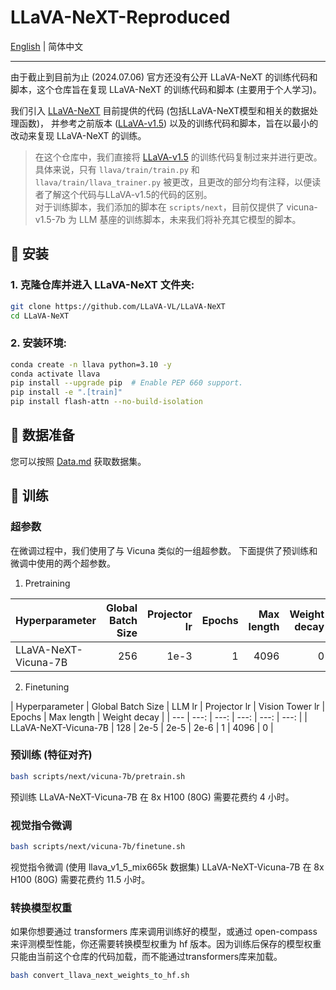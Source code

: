 # LLaVA-NeXT-Reproduced

[English](README.md) | 简体中文

---

由于截止到目前为止 (2024.07.06) 官方还没有公开 LLaVA-NeXT 的训练代码和脚本，这个仓库旨在复现 LLaVA-NeXT 的训练代码和脚本 (主要用于个人学习)。

我们引入 [LLaVA-NeXT](https://github.com/LLaVA-VL/LLaVA-NeXT) 目前提供的代码 (包括LLaVA-NeXT模型和相关的数据处理函数)， 并参考之前版本 ([LLaVA-v1.5](https://github.com/haotian-liu/LLaVA)) 以及的训练代码和脚本，旨在以最小的改动来复现 LLaVA-NeXT 的训练。

> 在这个仓库中，我们直接将 [LLaVA-v1.5](https://github.com/haotian-liu/LLaVA) 的训练代码复制过来并进行更改。具体来说，只有 `llava/train/train.py` 和 `llava/train/llava_trainer.py` 被更改，且更改的部分均有注释，以便读者了解这个代码与LLaVA-v1.5的代码的区别。  
> 对于训练脚本，我们添加的脚本在 `scripts/next`，目前仅提供了 vicuna-v1.5-7b 为 LLM 基座的训练脚本，未来我们将补充其它模型的脚本。

## 🔧 安装

### 1. **克隆仓库并进入 LLaVA-NeXT 文件夹:**
```bash
git clone https://github.com/LLaVA-VL/LLaVA-NeXT
cd LLaVA-NeXT
```

### 2. **安装环境:**
```bash
conda create -n llava python=3.10 -y
conda activate llava
pip install --upgrade pip  # Enable PEP 660 support.
pip install -e ".[train]"
pip install flash-attn --no-build-isolation
```

## 📁 数据准备

您可以按照 [Data.md](docs/Data.md) 获取数据集。

## 🚆 训练

### 超参数

在微调过程中，我们使用了与 Vicuna 类似的一组超参数。 下面提供了预训练和微调中使用的两个超参数。

1. Pretraining

| Hyperparameter | Global Batch Size | Projector lr  | Epochs | Max length | Weight decay |
| --- | ---: | ---: | ---: | ---: | ---: |
| LLaVA-NeXT-Vicuna-7B | 256 | 1e-3 | 1 | 4096 | 0 |

2. Finetuning

| Hyperparameter | Global Batch Size | LLM lr |  Projector lr |  Vision Tower lr | Epochs | Max length | Weight decay |
| --- | ---: | ---: | ---: | ---: | ---: |
| LLaVA-NeXT-Vicuna-7B | 128 | 2e-5 | 2e-5 | 2e-6 | 1 | 4096 | 0 |

### 预训练 (特征对齐)

```bash
bash scripts/next/vicuna-7b/pretrain.sh 
```

预训练 LLaVA-NeXT-Vicuna-7B 在 8x H100 (80G) 需要花费约 4 小时。

### 视觉指令微调

```bash
bash scripts/next/vicuna-7b/finetune.sh
```

视觉指令微调 (使用 llava_v1_5_mix665k 数据集) LLaVA-NeXT-Vicuna-7B 在 8x H100 (80G) 需要花费约 11.5 小时。

### 转换模型权重

如果你想要通过 transformers 库来调用训练好的模型，或通过 open-compass 来评测模型性能，你还需要转换模型权重为 hf 版本。因为训练后保存的模型权重只能由当前这个仓库的代码加载，而不能通过transformers库来加载。

```bash
bash convert_llava_next_weights_to_hf.sh
```